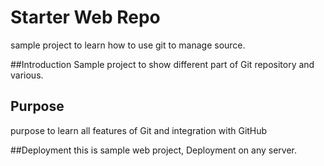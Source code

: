 # Starter Web Repo

sample project to learn how to use git to manage source.


##Introduction 
Sample project to show different part of Git repository and various.

## Purpose

purpose to learn all features of Git and integration with GitHub

##Deployment
this is sample web project, Deployment on any server.